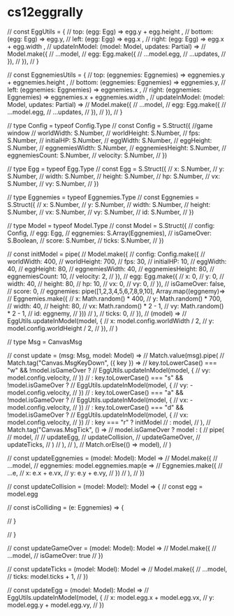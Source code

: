 # cs12eggrally



// const EggUtils = {
//   top: (egg: Egg) => egg.y + egg.height ,
//   bottom: (egg: Egg) => egg.y,
//   left: (egg: Egg) => egg.x ,
//   right: (egg: Egg) => egg.x + egg.width ,
//   updateInModel: (model: Model, updates: Partial<Egg>) =>
//     Model.make({
//       ...model,
//       egg: Egg.make({
//         ...model.egg,
//         ...updates,
//       }),
//     }),
// } 

// const EggnemiesUtils = {
//   top: (eggnemies: Eggnemies) => eggnemies.y + eggnemies.height ,
//   bottom: (eggnemies: Eggnemies) => eggnemies.y,
//   left: (eggnemies: Eggnemies) => eggnemies.x ,
//   right: (eggnemies: Eggnemies) => eggnemies.x + eggnemies.width ,
//   updateInModel: (model: Model, updates: Partial<Egg>) =>
//     Model.make({
//       ...model,
//       egg: Egg.make({
//         ...model.egg,
//         ...updates,
//       }),
//     }),
// } 

// type Config = typeof Config.Type
// const Config = S.Struct({ //game window
//   worldWidth: S.Number,
//   worldHeight: S.Number, 
//   fps: S.Number,
//   initialHP: S.Number,
//   eggWidth: S.Number,
//   eggHeight: S.Number,
//   eggnemiesWidth: S.Number,
//   eggnemiesHeight: S.Number,
//   eggnemiesCount: S.Number,
//   velocity: S.Number,
// })

// type Egg = typeof Egg.Type
// const Egg = S.Struct({
//   x: S.Number,
//   y: S.Number,
//   width: S.Number,
//   height: S.Number,
//   hp: S.Number,
//   vx: S.Number,
//   vy: S.Number,
// })

// type Eggnemies = typeof Eggnemies.Type
// const Eggnemies = S.Struct({
//   x: S.Number,
//   y: S.Number,
//   width: S.Number,
//   height: S.Number,
//   vx: S.Number,
//   vy: S.Number,
//   id: S.Number,
// })

// type Model = typeof Model.Type
// const Model = S.Struct({
//   config: Config,
//   egg: Egg,
//   eggnemies: S.Array(Eggnemies),
//   isGameOver: S.Boolean,
//   score: S.Number,
//   ticks: S.Number,
// })

// const initModel = pipe(
//   Model.make({
//     config: Config.make({
//       worldWidth: 400,
//       worldHeight: 700,
//       fps: 30,
//       initialHP: 10,
//       eggWidth: 40,
//       eggHeight: 80,
//       eggnemiesWidth: 40,
//       eggnemiesHeight: 80,
//       eggnemiesCount: 10,
//       velocity: 2,
//     }),
//     egg: Egg.make({
//       x: 0,
//       y: 0,
//       width: 40,
//       height: 80,
//       hp: 10,
//       vx: 0,
//       vy: 0,
//     }),
//     isGameOver: false,
//     score: 0,
//     eggnemies: pipe([1,2,3,4,5,6,7,8,9,10], Array.map((eggnemy)=>
//       Eggnemies.make({
//         x: Math.random() * 400,
//         y: Math.random() * 700,
//         width: 40,
//         height: 80,
//         vx: Math.random() * 2 - 1, 
//         vy: Math.random() * 2 - 1, 
//         id: eggnemy,
//       }))
//     ),
//     ticks: 0,
//   }),
//   (model) =>
//     EggUtils.updateInModel(model, {
//       x: model.config.worldWidth / 2,
//       y: model.config.worldHeight / 2,
//     }),
// )

// type Msg = CanvasMsg

// const update = (msg: Msg, model: Model) =>
//   Match.value(msg).pipe(
//     Match.tag("Canvas.MsgKeyDown", ({ key }) =>
//       key.toLowerCase() === "w" && !model.isGameOver ?
//         EggUtils.updateInModel(model, {
//             vy: model.config.velocity,
//           })
//       : key.toLowerCase() === "s" && !model.isGameOver ?
//         EggUtils.updateInModel(model, {
//               vy: -model.config.velocity,
//             })
//       : key.toLowerCase() === "a" && !model.isGameOver ?
//         EggUtils.updateInModel(model, {
//               vx: -model.config.velocity,
//             })
//       : key.toLowerCase() === "d" && !model.isGameOver ?
//         EggUtils.updateInModel(model, {
//               vx: model.config.velocity,
//             })
//       : key === "r" ? initModel
//       : model,
//     ),
//     Match.tag("Canvas.MsgTick", () =>
//       model.isGameOver ? model : (
//         pipe(
//           model, //
//           updateEgg,
//           updateCollision,
//           updateGameOver,
//           updateTicks,
//         )
//       ),
//     ),
//     Match.orElse(() => model),
//   )

// const updateEggnemies = (model: Model): Model =>
//   Model.make({
//     ...model, 
//     eggnemies: model.eggnemies.map(e =>
//       Eggnemies.make({
//         ...e,
//         x: e.x + e.vx,
//         y: e.y + e.vy,
//       })
//     ),
//   })

// const updateCollision = (model: Model): Model => {
//   const egg = model.egg

//   const isColliding = (e: Eggnemies) => {
    
//   }

// }

// const updateGameOver = (model: Model): Model =>
//   Model.make({
//     ...model,
//     isGameOver: true
//   })

// const updateTicks = (model: Model): Model =>
//   Model.make({
//     ...model,
//     ticks: model.ticks + 1,
//   })

// const updateEgg = (model: Model): Model =>
//   EggUtils.updateInModel(model, {
//     x: model.egg.x + model.egg.vx,
//     y: model.egg.y + model.egg.vy,
//   })
  
